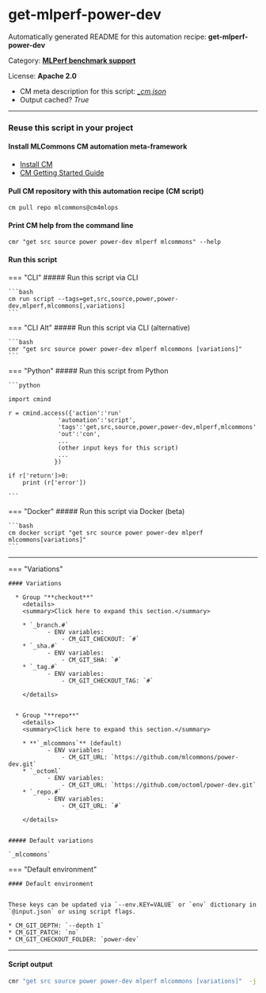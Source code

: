# get-mlperf-power-dev
Automatically generated README for this automation recipe: **get-mlperf-power-dev**

Category: **[MLPerf benchmark support](..)**

License: **Apache 2.0**


* CM meta description for this script: *[_cm.json](https://github.com/mlcommons/cm4mlops/tree/main/script/get-mlperf-power-dev/_cm.json)*
* Output cached? *True*

---
### Reuse this script in your project

#### Install MLCommons CM automation meta-framework

* [Install CM](https://docs.mlcommons.org/ck/install)
* [CM Getting Started Guide](https://docs.mlcommons.org/ck/getting-started/)

#### Pull CM repository with this automation recipe (CM script)

```cm pull repo mlcommons@cm4mlops```

#### Print CM help from the command line

````cmr "get src source power power-dev mlperf mlcommons" --help````

#### Run this script

=== "CLI"
    ##### Run this script via CLI

    ```bash
    cm run script --tags=get,src,source,power,power-dev,mlperf,mlcommons[,variations] 
    ```
=== "CLI Alt"
    ##### Run this script via CLI (alternative)


    ```bash
    cmr "get src source power power-dev mlperf mlcommons [variations]" 
    ```

=== "Python"
    ##### Run this script from Python


    ```python

    import cmind

    r = cmind.access({'action':'run'
                  'automation':'script',
                  'tags':'get,src,source,power,power-dev,mlperf,mlcommons'
                  'out':'con',
                  ...
                  (other input keys for this script)
                  ...
                 })

    if r['return']>0:
        print (r['error'])

    ```


=== "Docker"
    ##### Run this script via Docker (beta)

    ```bash
    cm docker script "get src source power power-dev mlperf mlcommons[variations]" 
    ```
___

=== "Variations"


    #### Variations

      * Group "**checkout**"
        <details>
        <summary>Click here to expand this section.</summary>

        * `_branch.#`
               - ENV variables:
                   - CM_GIT_CHECKOUT: `#`
        * `_sha.#`
               - ENV variables:
                   - CM_GIT_SHA: `#`
        * `_tag.#`
               - ENV variables:
                   - CM_GIT_CHECKOUT_TAG: `#`

        </details>


      * Group "**repo**"
        <details>
        <summary>Click here to expand this section.</summary>

        * **`_mlcommons`** (default)
               - ENV variables:
                   - CM_GIT_URL: `https://github.com/mlcommons/power-dev.git`
        * `_octoml`
               - ENV variables:
                   - CM_GIT_URL: `https://github.com/octoml/power-dev.git`
        * `_repo.#`
               - ENV variables:
                   - CM_GIT_URL: `#`

        </details>


    ##### Default variations

    `_mlcommons`
=== "Default environment"

    #### Default environment


    These keys can be updated via `--env.KEY=VALUE` or `env` dictionary in `@input.json` or using script flags.

    * CM_GIT_DEPTH: `--depth 1`
    * CM_GIT_PATCH: `no`
    * CM_GIT_CHECKOUT_FOLDER: `power-dev`



___
#### Script output
```bash
cmr "get src source power power-dev mlperf mlcommons [variations]"  -j
```